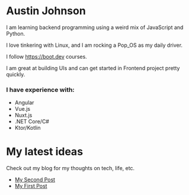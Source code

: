# Austin Johnson

I am learning backend programming using a weird mix of JavaScript and Python. 

I love tinkering with Linux, and I am rocking a Pop_OS as my daily driver. 

I follow https://boot.dev courses.

I am great at building UIs and can get started in Frontend project pretty quickly.

### I have experience with:
 - Angular
 - Vue.js
 - Nuxt.js
 - .NET Core/C#
 - Ktor/Kotlin 

# My latest ideas 
Check out my blog for my thoughts on tech, life, etc. 

<!-- BLOG-POST-LIST:START -->
- [My Second Post](https://www.theaustinjohnson.com/posts/my-second-post/)
- [My First Post](https://www.theaustinjohnson.com/posts/my-first-post/)
<!-- BLOG-POST-LIST:END -->
